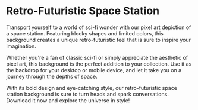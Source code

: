 <!--font:Poppins-->

# Retro-Futuristic Space Station

Transport yourself to a world of sci-fi wonder with our pixel art depiction of a space station. Featuring blocky shapes and limited colors, this background creates a unique retro-futuristic feel that is sure to inspire your imagination.

Whether you're a fan of classic sci-fi or simply appreciate the aesthetic of pixel art, this background is the perfect addition to your collection. Use it as the backdrop for your desktop or mobile device, and let it take you on a journey through the depths of space.

With its bold design and eye-catching style, our retro-futuristic space station background is sure to turn heads and spark conversations. Download it now and explore the universe in style!

<!--

Write me markdown content of website with wallpaper:

"A pixel art depiction of a space station, with blocky shapes and limited colors that create a retro and futuristic feel."

The header of the page should not be copy of the text but rather a real content of the website which is using this wallpaper.


---


# Retro-Futuristic Space Station Wallpaper

Add a touch of nostalgia and futurism to your desktop or mobile device with our pixel art depiction of a space station. Featuring blocky shapes and limited colors, this wallpaper creates a unique retro-futuristic feel that is sure to stand out.

Whether you're a fan of classic sci-fi or simply appreciate the aesthetic of pixel art, this wallpaper is the perfect addition to your collection. Download it now and transform your screen into a window to the future!


---


Heading should not include word "wallpaper". The website should not be about the wallpaper itself, wallpaper is just a related background, rewrite whole content.


---


# Explore the Universe with Our Retro-Futuristic Space Station Background

Transport yourself to a world of sci-fi wonder with our pixel art depiction of a space station. Featuring blocky shapes and limited colors, this background creates a unique retro-futuristic feel that is sure to inspire your imagination.

Whether you're a fan of classic sci-fi or simply appreciate the aesthetic of pixel art, this background is the perfect addition to your collection. Use it as the backdrop for your desktop or mobile device, and let it take you on a journey through the depths of space.

With its bold design and eye-catching style, our retro-futuristic space station background is sure to turn heads and spark conversations. Download it now and explore the universe in style!


---


Write me a Google font which is best fitting for the website.

Pick from the list:
- Montserrat
- Dancing Script
- Raleway
- Cinzel
- Poppins
- IBM Plex Sans
- Playfair Display
- Inter
- Creepster
- Alegreya
- Roboto
- Orbitron
- Open Sans
- Cormorant Garamond
- Lobster
- Futura
- Cinzel Decorative
- Great Vibes
- Cabin
- Exo 2
- Barlow Condensed
- Lato


Write just the font name nothing else.


---


Poppins

-->
